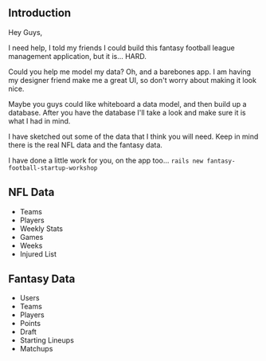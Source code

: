 ## Introduction

Hey Guys,

I need help, I told my friends I could build this fantasy football league
management application, but it is... HARD.

Could you help me model my data? Oh, and a barebones app. I am having my
designer friend make me a great UI, so don't worry about making it look nice.

Maybe you guys could like whiteboard a data model, and then build up a database.
After you have the database I'll take a look and make sure it is what I had in
mind.

I have sketched out some of the data that I think you will need. Keep in mind
there is the real NFL data and the fantasy data.

I have done a little work for you, on the app too...
`rails new fantasy-football-startup-workshop`

## NFL Data

- Teams
- Players
- Weekly Stats
- Games
- Weeks
- Injured List

## Fantasy Data

- Users
- Teams
- Players
- Points
- Draft
- Starting Lineups
- Matchups
